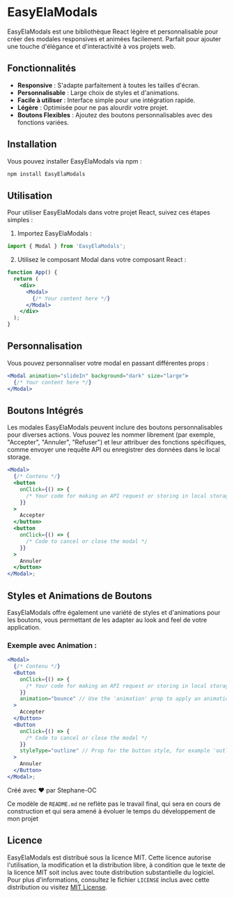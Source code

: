 # EasyElaModals

EasyElaModals est une bibliothèque React légère et personnalisable pour créer des modales responsives et animées facilement. 
Parfait pour ajouter une touche d'élégance et d'interactivité à vos projets web.

## Fonctionnalités

- **Responsive** : S'adapte parfaitement à toutes les tailles d'écran.
- **Personnalisable** : Large choix de styles et d'animations.
- **Facile à utiliser** : Interface simple pour une intégration rapide.
- **Légère** : Optimisée pour ne pas alourdir votre projet.
- **Boutons Flexibles** : Ajoutez des boutons personnalisables avec des fonctions variées.

## Installation

Vous pouvez installer EasyElaModals via npm :

```bash
npm install EasyElaModals
```

## Utilisation

Pour utiliser EasyElaModals dans votre projet React, suivez ces étapes simples :

1. Importez EasyElaModals :

```jsx
import { Modal } from 'EasyElaModals';
```

2. Utilisez le composant Modal dans votre composant React :

```jsx
function App() {
  return (
    <div>
      <Modal>
        {/* Your content here */}
      </Modal>
    </div>
  );
}
```

## Personnalisation

Vous pouvez personnaliser votre modal en passant différentes props :

```jsx
<Modal animation="slideIn" background="dark" size="large">
  {/* Your content here */}
</Modal>
```

## Boutons Intégrés

Les modales EasyElaModals peuvent inclure des boutons personnalisables pour diverses actions. 
Vous pouvez les nommer librement (par exemple, "Accepter", "Annuler", "Refuser") et leur attribuer des fonctions spécifiques, 
comme envoyer une requête API ou enregistrer des données dans le local storage.


```jsx
<Modal>
  {/* Contenu */}
  <button
    onClick={() => {
      /* Your code for making an API request or storing in local storage */
    }}
  >
    Accepter
  </button>
  <button
    onClick={() => {
      /* Code to cancel or close the modal */
    }}
  >
    Annuler
  </button>
</Modal>;
```

## Styles et Animations de Boutons

EasyElaModals offre également une variété de styles et d'animations pour les boutons, vous permettant de les adapter au look and feel de votre application.

### Exemple avec Animation :

```jsx
<Modal>
  {/* Contenu */}
  <Button
    onClick={() => {
      /* Your code for making an API request or storing in local storage */
    }}
    animation="bounce" // Use the 'animation' prop to apply an animation
  >
    Accepter
  </Button>
  <Button
    onClick={() => {
      /* Code to cancel or close the modal */
    }}
    styleType="outline" // Prop for the button style, for example 'outline'
  >
    Annuler
  </Button>
</Modal>;

```

Créé avec ❤️ par Stephane-OC


Ce modèle de `README.md` ne reflète pas le travail final, qui sera en cours de construction et qui sera amené à évoluer le temps du développement de mon projet

## Licence

EasyElaModals est distribué sous la licence MIT. Cette licence autorise l'utilisation, la modification et la distribution libre, à condition que le texte de la licence MIT soit inclus avec toute distribution substantielle du logiciel. Pour plus d'informations, consultez le fichier `LICENSE` inclus avec cette distribution ou visitez [MIT License](https://opensource.org/licenses/MIT).
